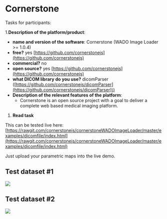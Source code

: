 # Cornerstone

Tasks for participants:

1.**Description of the platform/product**:

* **name and version of the software**: Cornerstone \(WADO Image Loader &gt;= 1.0.4\)
* **free?** yes [https://github.com/cornerstonejs](https://github.com/cornerstonejs)
* **commercial?** no
* **open source?** yes [https://github.com/cornerstonejs](https://github.com/cornerstonejs)
* **what DICOM library do you use?** dicomParser \([https://github.com/cornerstonejs/dicomParser](https://github.com/cornerstonejs/dicomParser)\)
* **Description of the relevant features of the platform**:
  * Cornerstone is an open source project with a goal to deliver a complete web based medical imaging platform. 

1. **Read task**

This can be tested live here: [https://rawgit.com/cornerstonejs/cornerstoneWADOImageLoader/master/examples/dicomfile/index.html](https://rawgit.com/cornerstonejs/cornerstoneWADOImageLoader/master/examples/dicomfile/index.html)

Just upload your parametric maps into the live demo.

## Test dataset \#1

![](../../.gitbook/assets/cornerstone-pm-test1.png)

## Test dataset \#2

![](../../.gitbook/assets/cornerstone-pm-test2.png)

